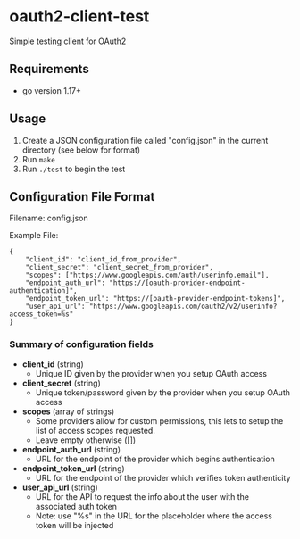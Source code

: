 # oauth2-client-test
Simple testing client for OAuth2

## Requirements
* go version 1.17+

## Usage

1. Create a JSON configuration file called "config.json" in the current directory (see below for format)
2. Run `make`
4. Run `./test` to begin the test

## Configuration File Format
Filename: config.json

Example File:

```
{
	"client_id": "client_id_from_provider",
	"client_secret": "client_secret_from_provider",
	"scopes": ["https://www.googleapis.com/auth/userinfo.email"],
	"endpoint_auth_url": "https://[oauth-provider-endpoint-authentication]",
	"endpoint_token_url": "https://[oauth-provider-endpoint-tokens]",
	"user_api_url": "https://www.googleapis.com/oauth2/v2/userinfo?access_token=%s"
}
```

### Summary of configuration fields

* **client_id** (string)
  * Unique ID given by the provider when you setup OAuth access
* **client_secret** (string)
  * Unique token/password given by the provider when you setup OAuth access
* **scopes** (array of strings)
  * Some providers allow for custom permissions, this lets to setup the list of access scopes requested.
  * Leave empty otherwise ([])
* **endpoint_auth_url** (string)
  * URL for the endpoint of the provider which begins authentication
* **endpoint_token_url** (string)
  * URL for the endpoint of the provider which verifies token authenticity
* **user_api_url** (string)
  * URL for the API to request the info about the user with the associated auth token
  * Note: use "%s" in the URL for the placeholder where the access token will be injected
